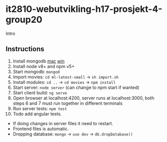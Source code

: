 # it2810-webutvikling-h17-prosjekt-4-group20
Intro

## Instructions
1. Install mongodb [mac](https://docs.mongodb.com/manual/tutorial/install-mongodb-on-os-x/) [win](https://docs.mongodb.com/manual/tutorial/install-mongodb-on-windows/)
2. Install node v8+ and npm v5+
3. Start mongodb: `mongod`
4. Import movies: `cd ml-latest-small` -> `sh import.sh`
5. Install modules: `cd ..` -> `cd movies` -> `npm install`
6. Start server: `node server` (can change to npm start if wanted)
7. Start client build: `ng serve`
8. Open browser at localhost:4200, server runs at localhost:3000, both steps 6 and 7 must run together in different terminals
9. Run server tests: `npm test`
10. Todo add angular tests.

* If doing changes in server files it need to restart. 
* Frontend files is automatic. 
* Dropping database: `mongo` -> `use dev` -> `db.dropDatabase()`
